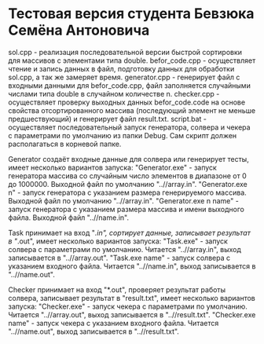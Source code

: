 # Тестовая версия студента Бевзюка Семёна Антоновича

sol.cpp - реализация последовательной версии быстрой сортировки для массивов с элементами типа double.
befor_code.cpp - осуществляет чтение и запись данных в файл, подготовку данных для обработки sol.cpp, а так же замеряет время.
generator.cpp - генерирует файл с входными данными для befor_code.cpp, файл заполняется случайными числами типа double в случайном количестве n.
checker.cpp - осуществляет проверку выходных данных befor_code.code на основе свойства отсортированного массива (последующий элемент не меньше предшествующий) и генерирует файл result.txt.
script.bat - осуществляет последовательный запуск генератора, солвера и чекера с параметрами по умолчанию из папки Debug. Сам скрипт должен располагаться в корневой папке.

Generator создаёт входные данные для солвера или генерирует тесты, имеет несколько вариантов запуска:
"Generator.exe" - запуск генератора массива со случайным число элементов в диапазоне от 0 до 1000000. Выходной файл по умолчанию "..//array.in".
"Generator.exe n" - запуск генератора с указанием размера генерируемого массива. Выходной файл по умолчанию "..//array.in".
"Generator.exe n name" - запуск генератора с указанием размера массива и имени выходного файла. Выходной файл "..//name.in".

Task принимает на вход "*.in", сортирует данные, записывает результат в "*.out", имеет несколько вариантов запуска:
"Task.exe" - запуск солвера с параметрами по умолчанию. Читается "..//array.in", выход записывается в "..//array.out".
"Task.exe name" - запуск солвера с указанием входного файла. Читается "..//name.in", выход записывается в "..//name.out".

Checker принимает на вход "*.out", проверяет результат работы солвера, записывает результат в "result.txt", имеет несколько вариантов запуска:
"Checker.exe" - запуск чекера с параметрами по умолчанию. Читается "..//array.out", выход записывается в "..//result.txt".
"Checker.exe name" - запуск чекера с указанием входного файла. Читается "..//name.out", выход записывается в "..//result.txt".
